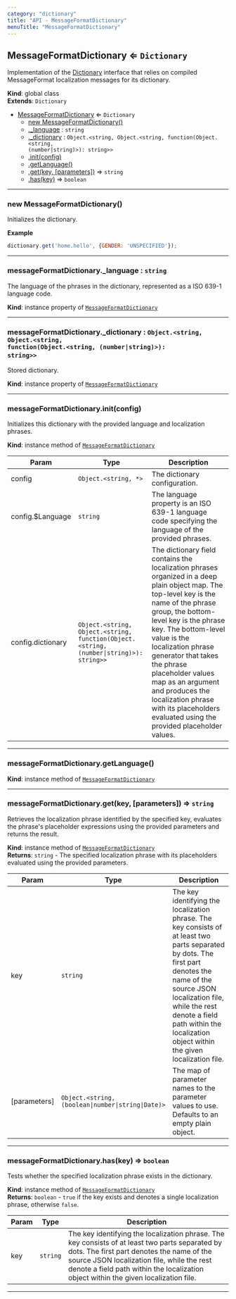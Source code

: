 ```yaml
---
category: "dictionary"
title: "API - MessageFormatDictionary"
menuTitle: "MessageFormatDictionary"
---
```


## MessageFormatDictionary ⇐ <code>Dictionary</code>&nbsp;<a name="MessageFormatDictionary" href="https://github.com/seznam/ima/blob/v17.11.1/packages/core/src/dictionary/MessageFormatDictionary.js#L10" target="_blank"><span class="icon"><i class="fas fa-external-link-alt fa-xs"></i></span></a>
Implementation of the [Dictionary](Dictionary) interface that relies on
compiled MessageFormat localization messages for its dictionary.

**Kind**: global class  
**Extends**: <code>Dictionary</code>  

* [MessageFormatDictionary](#MessageFormatDictionary) ⇐ <code>Dictionary</code>
    * [new MessageFormatDictionary()](#new_MessageFormatDictionary_new)
    * [._language](#MessageFormatDictionary+_language) : <code>string</code>
    * [._dictionary](#MessageFormatDictionary+_dictionary) : <code>Object.&lt;string, Object.&lt;string, function(Object.&lt;string, (number\|string)&gt;): string&gt;&gt;</code>
    * [.init(config)](#MessageFormatDictionary+init)
    * [.getLanguage()](#MessageFormatDictionary+getLanguage)
    * [.get(key, [parameters])](#MessageFormatDictionary+get) ⇒ <code>string</code>
    * [.has(key)](#MessageFormatDictionary+has) ⇒ <code>boolean</code>


* * *

### new MessageFormatDictionary()&nbsp;<a name="new_MessageFormatDictionary_new"></a>
Initializes the dictionary.

**Example**  
```js
dictionary.get('home.hello', {GENDER: 'UNSPECIFIED'});
```

* * *

### messageFormatDictionary.\_language : <code>string</code>&nbsp;<a name="MessageFormatDictionary+_language" href="https://github.com/seznam/ima/blob/v17.11.1/packages/core/src/dictionary/MessageFormatDictionary.js#L30" target="_blank"><span class="icon"><i class="fas fa-external-link-alt fa-xs"></i></span></a>
The language of the phrases in the dictionary, represented as a
ISO 639-1 language code.

**Kind**: instance property of [<code>MessageFormatDictionary</code>](#MessageFormatDictionary)  

* * *

### messageFormatDictionary.\_dictionary : <code>Object.&lt;string, Object.&lt;string, function(Object.&lt;string, (number\|string)&gt;): string&gt;&gt;</code>&nbsp;<a name="MessageFormatDictionary+_dictionary" href="https://github.com/seznam/ima/blob/v17.11.1/packages/core/src/dictionary/MessageFormatDictionary.js#L43" target="_blank"><span class="icon"><i class="fas fa-external-link-alt fa-xs"></i></span></a>
Stored dictionary.

**Kind**: instance property of [<code>MessageFormatDictionary</code>](#MessageFormatDictionary)  

* * *

### messageFormatDictionary.init(config)&nbsp;<a name="MessageFormatDictionary+init" href="https://github.com/seznam/ima/blob/v17.11.1/packages/core/src/dictionary/MessageFormatDictionary.js#L64" target="_blank"><span class="icon"><i class="fas fa-external-link-alt fa-xs"></i></span></a>
Initializes this dictionary with the provided language and localization
phrases.

**Kind**: instance method of [<code>MessageFormatDictionary</code>](#MessageFormatDictionary)  

| Param | Type | Description |
| --- | --- | --- |
| config | <code>Object.&lt;string, \*&gt;</code> | The dictionary configuration. |
| config.$Language | <code>string</code> | The language property is an ISO 639-1        language code specifying the language of the provided phrases. |
| config.dictionary | <code>Object.&lt;string, Object.&lt;string, function(Object.&lt;string, (number\|string)&gt;): string&gt;&gt;</code> | The dictionary field contains the localization phrases organized        in a deep plain object map. The top-level key is the name of the        phrase group, the bottom-level key is the phrase key. The        bottom-level value is the localization phrase generator that        takes the phrase placeholder values map as an argument and        produces the localization phrase with its placeholders evaluated        using the provided placeholder values. |


* * *

### messageFormatDictionary.getLanguage()&nbsp;<a name="MessageFormatDictionary+getLanguage" href="https://github.com/seznam/ima/blob/v17.11.1/packages/core/src/dictionary/MessageFormatDictionary.js#L72" target="_blank"><span class="icon"><i class="fas fa-external-link-alt fa-xs"></i></span></a>
**Kind**: instance method of [<code>MessageFormatDictionary</code>](#MessageFormatDictionary)  

* * *

### messageFormatDictionary.get(key, [parameters]) ⇒ <code>string</code>&nbsp;<a name="MessageFormatDictionary+get" href="https://github.com/seznam/ima/blob/v17.11.1/packages/core/src/dictionary/MessageFormatDictionary.js#L92" target="_blank"><span class="icon"><i class="fas fa-external-link-alt fa-xs"></i></span></a>
Retrieves the localization phrase identified by the specified key,
evaluates the phrase's placeholder expressions using the provided
parameters and returns the result.

**Kind**: instance method of [<code>MessageFormatDictionary</code>](#MessageFormatDictionary)  
**Returns**: <code>string</code> - The specified localization phrase with its placeholders
        evaluated using the provided parameters.  

| Param | Type | Description |
| --- | --- | --- |
| key | <code>string</code> | The key identifying the localization phrase. The key        consists of at least two parts separated by dots. The first part        denotes the name of the source JSON localization file, while the        rest denote a field path within the localization object within        the given localization file. |
| [parameters] | <code>Object.&lt;string, (boolean\|number\|string\|Date)&gt;</code> | The        map of parameter names to the parameter values to use.        Defaults to an empty plain object. |


* * *

### messageFormatDictionary.has(key) ⇒ <code>boolean</code>&nbsp;<a name="MessageFormatDictionary+has" href="https://github.com/seznam/ima/blob/v17.11.1/packages/core/src/dictionary/MessageFormatDictionary.js#L118" target="_blank"><span class="icon"><i class="fas fa-external-link-alt fa-xs"></i></span></a>
Tests whether the specified localization phrase exists in the
dictionary.

**Kind**: instance method of [<code>MessageFormatDictionary</code>](#MessageFormatDictionary)  
**Returns**: <code>boolean</code> - `true` if the key exists and denotes a single
                  localization phrase, otherwise `false`.  

| Param | Type | Description |
| --- | --- | --- |
| key | <code>string</code> | The key identifying the localization phrase. The key        consists of at least two parts separated by dots. The first part        denotes the name of the source JSON localization file, while the        rest denote a field path within the localization object within        the given localization file. |


* * *

